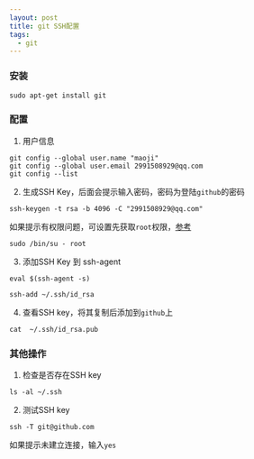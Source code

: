 ```yaml
---
layout: post
title: git SSH配置
tags:
  - git
---
```



### 安装
```
sudo apt-get install git
```
### 配置
1. 用户信息
```
git config --global user.name "maoji"
git config --global user.email 2991508929@qq.com
git config --list
```
2. 生成SSH Key，后面会提示输入密码，密码为登陆`github`的密码
```
ssh-keygen -t rsa -b 4096 -C "2991508929@qq.com"
```
如果提示有权限问题，可设置先获取`root`权限，[参考](http://wiki.open.qq.com/wiki/root%E6%9D%83%E9%99%90%E8%AF%B4%E6%98%8E#1._.E8.8E.B7.E5.8F.96root.E6.9D.83.E9.99.90)
```
sudo /bin/su - root
```
3. 添加SSH Key 到 ssh-agent
```
eval $(ssh-agent -s)
```
```
ssh-add ~/.ssh/id_rsa
```
4. 查看SSH key，将其复制后添加到`github`上
```
cat  ~/.ssh/id_rsa.pub
```

### 其他操作
1. 检查是否存在SSH key
```
ls -al ~/.ssh
```
2. 测试SSH key
```
ssh -T git@github.com
```
 如果提示未建立连接，输入`yes`
